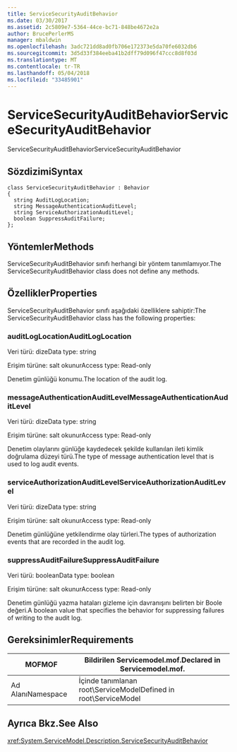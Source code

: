 ```yaml
---
title: ServiceSecurityAuditBehavior
ms.date: 03/30/2017
ms.assetid: 2c5809e7-5364-44ce-bc71-848be4672e2a
author: BrucePerlerMS
manager: mbaldwin
ms.openlocfilehash: 3adc721dd8ad0fb706e172373e5da70fe6032db6
ms.sourcegitcommit: 3d5d33f384eeba41b2dff79d096f47ccc8d8f03d
ms.translationtype: MT
ms.contentlocale: tr-TR
ms.lasthandoff: 05/04/2018
ms.locfileid: "33485901"
---
```

# <a name="servicesecurityauditbehavior"></a><span data-ttu-id="701c6-102">ServiceSecurityAuditBehavior</span><span class="sxs-lookup"><span data-stu-id="701c6-102">ServiceSecurityAuditBehavior</span></span>
<span data-ttu-id="701c6-103">ServiceSecurityAuditBehavior</span><span class="sxs-lookup"><span data-stu-id="701c6-103">ServiceSecurityAuditBehavior</span></span>  
  
## <a name="syntax"></a><span data-ttu-id="701c6-104">Sözdizimi</span><span class="sxs-lookup"><span data-stu-id="701c6-104">Syntax</span></span>  
  
```  
class ServiceSecurityAuditBehavior : Behavior  
{  
  string AuditLogLocation;  
  string MessageAuthenticationAuditLevel;  
  string ServiceAuthorizationAuditLevel;  
  boolean SuppressAuditFailure;  
};  
```  
  
## <a name="methods"></a><span data-ttu-id="701c6-105">Yöntemler</span><span class="sxs-lookup"><span data-stu-id="701c6-105">Methods</span></span>  
 <span data-ttu-id="701c6-106">ServiceSecurityAuditBehavior sınıfı herhangi bir yöntem tanımlamıyor.</span><span class="sxs-lookup"><span data-stu-id="701c6-106">The ServiceSecurityAuditBehavior class does not define any methods.</span></span>  
  
## <a name="properties"></a><span data-ttu-id="701c6-107">Özellikler</span><span class="sxs-lookup"><span data-stu-id="701c6-107">Properties</span></span>  
 <span data-ttu-id="701c6-108">ServiceSecurityAuditBehavior sınıfı aşağıdaki özelliklere sahiptir:</span><span class="sxs-lookup"><span data-stu-id="701c6-108">The ServiceSecurityAuditBehavior class has the following properties:</span></span>  
  
### <a name="auditloglocation"></a><span data-ttu-id="701c6-109">auditLogLocation</span><span class="sxs-lookup"><span data-stu-id="701c6-109">AuditLogLocation</span></span>  
 <span data-ttu-id="701c6-110">Veri türü: dize</span><span class="sxs-lookup"><span data-stu-id="701c6-110">Data type: string</span></span>  
  
 <span data-ttu-id="701c6-111">Erişim türüne: salt okunur</span><span class="sxs-lookup"><span data-stu-id="701c6-111">Access type: Read-only</span></span>  
  
 <span data-ttu-id="701c6-112">Denetim günlüğü konumu.</span><span class="sxs-lookup"><span data-stu-id="701c6-112">The location of the audit log.</span></span>  
  
### <a name="messageauthenticationauditlevel"></a><span data-ttu-id="701c6-113">messageAuthenticationAuditLevel</span><span class="sxs-lookup"><span data-stu-id="701c6-113">MessageAuthenticationAuditLevel</span></span>  
 <span data-ttu-id="701c6-114">Veri türü: dize</span><span class="sxs-lookup"><span data-stu-id="701c6-114">Data type: string</span></span>  
  
 <span data-ttu-id="701c6-115">Erişim türüne: salt okunur</span><span class="sxs-lookup"><span data-stu-id="701c6-115">Access type: Read-only</span></span>  
  
 <span data-ttu-id="701c6-116">Denetim olaylarını günlüğe kaydedecek şekilde kullanılan ileti kimlik doğrulama düzeyi türü.</span><span class="sxs-lookup"><span data-stu-id="701c6-116">The type of message authentication level that is used to log audit events.</span></span>  
  
### <a name="serviceauthorizationauditlevel"></a><span data-ttu-id="701c6-117">serviceAuthorizationAuditLevel</span><span class="sxs-lookup"><span data-stu-id="701c6-117">ServiceAuthorizationAuditLevel</span></span>  
 <span data-ttu-id="701c6-118">Veri türü: dize</span><span class="sxs-lookup"><span data-stu-id="701c6-118">Data type: string</span></span>  
  
 <span data-ttu-id="701c6-119">Erişim türüne: salt okunur</span><span class="sxs-lookup"><span data-stu-id="701c6-119">Access type: Read-only</span></span>  
  
 <span data-ttu-id="701c6-120">Denetim günlüğüne yetkilendirme olay türleri.</span><span class="sxs-lookup"><span data-stu-id="701c6-120">The types of authorization events that are recorded in the audit log.</span></span>  
  
### <a name="suppressauditfailure"></a><span data-ttu-id="701c6-121">suppressAuditFailure</span><span class="sxs-lookup"><span data-stu-id="701c6-121">SuppressAuditFailure</span></span>  
 <span data-ttu-id="701c6-122">Veri türü: boolean</span><span class="sxs-lookup"><span data-stu-id="701c6-122">Data type: boolean</span></span>  
  
 <span data-ttu-id="701c6-123">Erişim türüne: salt okunur</span><span class="sxs-lookup"><span data-stu-id="701c6-123">Access type: Read-only</span></span>  
  
 <span data-ttu-id="701c6-124">Denetim günlüğü yazma hataları gizleme için davranışını belirten bir Boole değeri.</span><span class="sxs-lookup"><span data-stu-id="701c6-124">A boolean value that specifies the behavior for suppressing failures of writing to the audit log.</span></span>  
  
## <a name="requirements"></a><span data-ttu-id="701c6-125">Gereksinimler</span><span class="sxs-lookup"><span data-stu-id="701c6-125">Requirements</span></span>  
  
|<span data-ttu-id="701c6-126">MOF</span><span class="sxs-lookup"><span data-stu-id="701c6-126">MOF</span></span>|<span data-ttu-id="701c6-127">Bildirilen Servicemodel.mof.</span><span class="sxs-lookup"><span data-stu-id="701c6-127">Declared in Servicemodel.mof.</span></span>|  
|---------|-----------------------------------|  
|<span data-ttu-id="701c6-128">Ad Alanı</span><span class="sxs-lookup"><span data-stu-id="701c6-128">Namespace</span></span>|<span data-ttu-id="701c6-129">İçinde tanımlanan root\ServiceModel</span><span class="sxs-lookup"><span data-stu-id="701c6-129">Defined in root\ServiceModel</span></span>|  
  
## <a name="see-also"></a><span data-ttu-id="701c6-130">Ayrıca Bkz.</span><span class="sxs-lookup"><span data-stu-id="701c6-130">See Also</span></span>  
 <xref:System.ServiceModel.Description.ServiceSecurityAuditBehavior>
